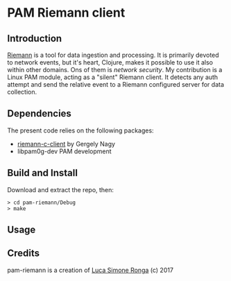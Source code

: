 # PAM Riemann client

## Introduction
[Riemann](http://riemann.io/) is a tool for data ingestion and processing. It is primarily devoted to network events, but it's heart, Clojure, makes it possible to use it also within other domains. Ons of them is *network security*. My contribution is a Linux PAM module, acting as a "silent" Riemann client. It detects any auth attempt and send the relative event to a Riemann configured server for data collection.

## Dependencies

The present code relies on the following packages:

* [riemann-c-client](https://github.com/algernon/riemann-c-client) by Gergely Nagy
* libpam0g-dev PAM development


## Build and Install

Download and extract the repo, then:
```
> cd pam-riemann/Debug
> make
```



## Usage

## Credits
pam-riemann is a creation of [Luca Simone Ronga](https://github.com/rongals) (c) 2017
